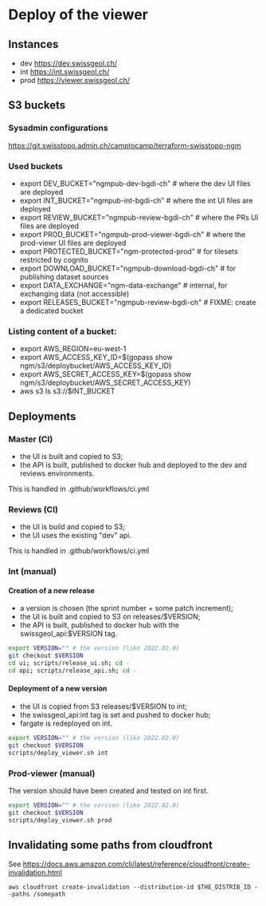 # Deploy of the viewer

## Instances

- dev https://dev.swissgeol.ch/
- int https://int.swissgeol.ch/
- prod https://viewer.swissgeol.ch/

## S3 buckets

### Sysadmin configurations

https://git.swisstopo.admin.ch/camptocamp/terraform-swisstopo-ngm

### Used buckets
- export DEV_BUCKET="ngmpub-dev-bgdi-ch" # where the dev UI files are deployed
- export INT_BUCKET="ngmpub-int-bgdi-ch" # where the int UI files are deployed
- export REVIEW_BUCKET="ngmpub-review-bgdi-ch" # where the PRs UI files are deployed
- export PROD_BUCKET="ngmpub-prod-viewer-bgdi-ch" # where the prod-viewr UI files are deployed
- export PROTECTED_BUCKET="ngm-protected-prod" # for tilesets restricted by cognito
- export DOWNLOAD_BUCKET="ngmpub-download-bgdi-ch" # for publishing dataset sources
- export DATA_EXCHANGE="ngm-data-exchange" # internal, for exchanging data (not accessible)
- export RELEASES_BUCKET="ngmpub-review-bgdi-ch" # FIXME: create a dedicated bucket

### Listing content of a bucket:
- export AWS_REGION=eu-west-1
- export AWS_ACCESS_KEY_ID=$(gopass show ngm/s3/deploybucket/AWS_ACCESS_KEY_ID)
- export AWS_SECRET_ACCESS_KEY=$(gopass show ngm/s3/deploybucket/AWS_SECRET_ACCESS_KEY)
- aws s3 ls s3://$INT_BUCKET

## Deployments

### Master (CI)

- the UI is built and copied to S3;
- the API is built, published to docker hub and deployed to the dev and reviews environments.

This is handled in .github/workflows/ci.yml

### Reviews (CI)

- the UI is build and copied to S3;
- the UI uses the existing "dev" api.

This is handled in .github/workflows/ci.yml

### Int (manual)

#### Creation of a new release
- a version is chosen (the sprint number + some patch increment);
- the UI is built and copied to S3 on releases/$VERSION;
- the API is built, published to docker hub with the swissgeol_api:$VERSION tag.

```bash
export VERSION="" # the version (like 2022.02.0)
git checkout $VERSION
cd ui; scripts/release_ui.sh; cd -
cd api; scripts/release_api.sh; cd -
```

#### Deployment of a new version

- the UI is copied from S3 releases/$VERSION to int;
- the swissgeol_api:int tag is set and pushed to docker hub;
- fargate is redeployed on int.

```bash
export VERSION="" # the version (like 2022.02.0)
git checkout $VERSION
scripts/deploy_viewer.sh int
```

### Prod-viewer (manual)

The version should have been created and tested on int first.

```bash
export VERSION="" # the version (like 2022.02.0)
git checkout $VERSION
scripts/deploy_viewer.sh prod
```

## Invalidating some paths from cloudfront

See https://docs.aws.amazon.com/cli/latest/reference/cloudfront/create-invalidation.html

```
aws cloudfront create-invalidation --distribution-id $THE_DISTRIB_ID --paths /somepath
```

